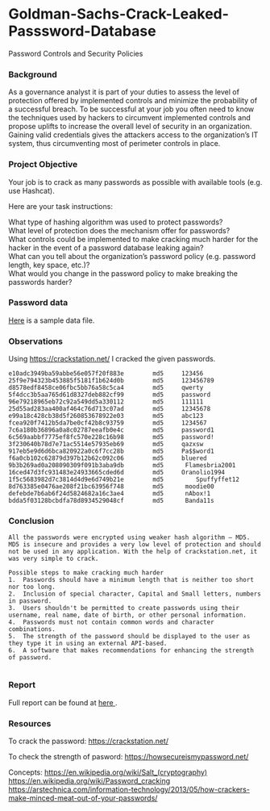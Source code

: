 # Goldman-Sachs-Crack-Leaked-Passsword-Database
Password Controls and Security Policies

### Background 
As a governance analyst it is part of your duties to assess the level of protection offered by implemented controls and minimize the probability of a successful breach. To be successful at your job you often need to know the techniques used by hackers to circumvent implemented controls and propose uplifts to increase the overall level of security in an organization. Gaining valid credentials gives the attackers access to the organization’s IT system, thus circumventing most of perimeter controls in place.

### Project Objective
Your job is to crack as many passwords as possible with available tools (e.g. use Hashcat).

Here are your task instructions:

What type of hashing algorithm was used to protect passwords? <br>
What level of protection does the mechanism offer for passwords? <br>
What controls could be implemented to make cracking much harder for the hacker in the event of a password database leaking again? <br>
What can you tell about the organization’s password policy (e.g. password length, key space, etc.)? <br>
What would you change in the password policy to make breaking the passwords harder?

### Password data
<a href="https://github.com/ChebroluTejaswi/Goldman-Sachs-Crack-Leaked-Passsword-Database/blob/main/password.txt" >Here</a> is a sample data file.

### Observations
Using https://crackstation.net/ I cracked the given passwords.
```
e10adc3949ba59abbe56e057f20f883e		md5		123456
25f9e794323b453885f5181f1b624d0b		md5		123456789
d8578edf8458ce06fbc5bb76a58c5ca4		md5		qwerty
5f4dcc3b5aa765d61d8327deb882cf99		md5		password
96e79218965eb72c92a549dd5a330112		md5		111111
25d55ad283aa400af464c76d713c07ad		md5		12345678
e99a18c428cb38d5f260853678922e03		md5		abc123
fcea920f7412b5da7be0cf42b8c93759		md5		1234567
7c6a180b36896a0a8c02787eeafb0e4c		md5		password1
6c569aabbf7775ef8fc570e228c16b98		md5		password!
3f230640b78d7e71ac5514e57935eb69		md5		qazxsw
917eb5e9d6d6bca820922a0c6f7cc28b		md5		Pa$$word1
f6a0cb102c62879d397b12b62c092c06		md5		bluered
9b3b269ad0a208090309f091b3aba9db 		md5		 Flamesbria2001
16ced47d3fc931483e24933665cded6d 		md5	 	Oranolio1994
1f5c5683982d7c3814d4d9e6d749b21e	 	md5 		Spuffyffet12
8d763385e0476ae208f21bc63956f748	 	md5		 moodie00
defebde7b6ab6f24d5824682a16c3ae4 		md5		 nAbox!1 
bdda5f03128bcbdfa78d8934529048cf 		md5		 Banda11s

```

### Conclusion

```
All the passwords were encrypted using weaker hash algorithm – MD5. MD5 is insecure and provides a very low level of protection and should not be used in any application. With the help of crackstation.net, it was very simple to crack. 

Possible steps to make cracking much harder
1.	Passwords should have a minimum length that is neither too short nor too long.
2.	Inclusion of special character, Capital and Small letters, numbers in password.
3.	Users shouldn't be permitted to create passwords using their username, real name, date of birth, or other personal information.
4.	Passwords must not contain common words and character combinations.
5.	The strength of the password should be displayed to the user as they type it in using an external API-based.
6.	A software that makes recommendations for enhancing the strength of password.


```

### Report
Full report can be found at <a href="https://github.com/ChebroluTejaswi/Goldman-Sachs-Crack-Leaked-Passsword-Database/blob/main/Report.docx"> here </a>.

### Resources 
To crack the password: https://crackstation.net/

To check the strength of pasword:  https://howsecureismypassword.net/

Concepts:
https://en.wikipedia.org/wiki/Salt_(cryptography)
https://en.wikipedia.org/wiki/Password_cracking
https://arstechnica.com/information-technology/2013/05/how-crackers-make-minced-meat-out-of-your-passwords/